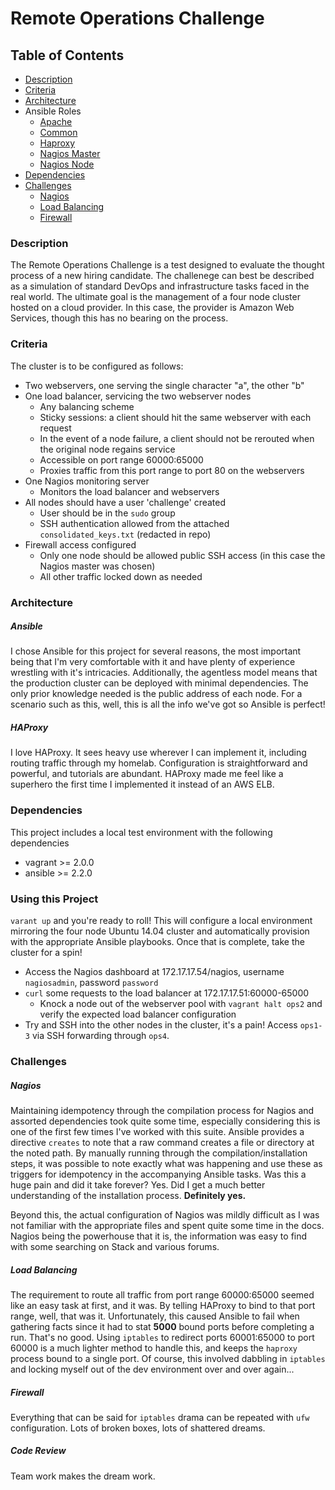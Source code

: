 # Remote Operations Challenge

## Table of Contents

* [Description](#description)
* [Criteria](#criteria)
* [Architecture](#architecture)
* Ansible Roles
    * [Apache](docs/roles/apache.md)
    * [Common](docs/roles/common.md)
    * [Haproxy](docs/roles/haproxy.md)
    * [Nagios Master](docs/roles/nagios_master.md)
    * [Nagios Node](docs/roles/nagios_node.md)
* [Dependencies](#dependencies)
* [Challenges](#challenges)
    * [Nagios](#nagios)
    * [Load Balancing](#load-balancing)
    * [Firewall](#firewall)

### Description

The Remote Operations Challenge is a test designed to evaluate the thought
process of a new hiring candidate. The challenege can best be described as
a simulation of standard DevOps and infrastructure tasks faced in the real
world. The ultimate goal is the management of a four node cluster hosted on
a cloud provider. In this case, the provider is Amazon Web Services, though
this has no bearing on the process.

### Criteria

The cluster is to be configured as follows:

* Two webservers, one serving the single character "a", the other "b"
* One load balancer, servicing the two webserver nodes
    - Any balancing scheme
    - Sticky sessions: a client should hit the same webserver with each request
    - In the event of a node failure, a client should not be rerouted when the original node regains service
    - Accessible on port range 60000:65000
    - Proxies traffic from this port range to port 80 on the webservers
* One Nagios monitoring server
    - Monitors the load balancer and webservers
* All nodes should have a user 'challenge' created
    - User should be in the `sudo` group
    - SSH authentication allowed from the attached `consolidated_keys.txt` (redacted in repo)
* Firewall access configured
    - Only one node should be allowed public SSH access (in this case the Nagios master was chosen)
    - All other traffic locked down as needed

### Architecture

##### Ansible
I chose Ansible for this project for several reasons, the most important being
that I'm very comfortable with it and have plenty of experience wrestling with
it's intricacies. Additionally, the agentless model means that the production
cluster can be deployed with minimal dependencies. The only prior knowledge
needed is the public address of each node. For a scenario such as this, well,
this is all the info we've got so Ansible is perfect!

##### HAProxy
I love HAProxy. It sees heavy use wherever I can implement it, including routing
traffic through my homelab. Configuration is straightforward and powerful, and
tutorials are abundant. HAProxy made me feel like a superhero the first time
I implemented it instead of an AWS ELB.

### Dependencies

This project includes a local test environment with the following dependencies
* vagrant >= 2.0.0
* ansible >= 2.2.0

### Using this Project

`varant up` and you're ready to roll! This will configure a local environment
mirroring the four node Ubuntu 14.04 cluster and automatically provision with
the appropriate Ansible playbooks. Once that is complete, take the cluster for
a spin!
* Access the Nagios dashboard at 172.17.17.54/nagios, username `nagiosadmin`, password `password`
* `curl` some requests to the load balancer at 172.17.17.51:60000-65000
    - Knock a node out of the webserver pool with `vagrant halt ops2` and verify the expected load balancer configuration
* Try and SSH into the other nodes in the cluster, it's a pain! Access `ops1-3` via SSH forwarding through `ops4`.


### Challenges

##### Nagios

Maintaining idempotency through the compilation process for Nagios and assorted
dependencies took quite some time, especially considering this is one of the
first few times I've worked with this suite. Ansible provides a directive
`creates` to note that a raw command creates a file or directory at the noted
path. By manually running through the compilation/installation steps, it was
possible to note exactly what was happening and use these as triggers for
idempotency in the accompanying Ansible tasks. Was this a huge pain and did it
take forever? Yes. Did I get a much better understanding of the installation
process. **Definitely yes.**

Beyond this, the actual configuration of Nagios was mildly difficult as I was
not familiar with the appropriate files and spent quite some time in the docs.
Nagios being the powerhouse that it is, the information was easy to find with
some searching on Stack and various forums.

##### Load Balancing

The requirement to route all traffic from port range 60000:65000 seemed like an
easy task at first, and it was. By telling HAProxy to bind to that port range,
well, that was it. Unfortunately, this caused Ansible to fail when gathering
facts since it had to stat **5000** bound ports before completing a run. That's
no good. Using `iptables` to redirect ports 60001:65000 to port 60000 is a much
lighter method to handle this, and keeps the `haproxy` process bound to a
single port. Of course, this involved dabbling in `iptables` and locking myself
out of the dev environment over and over again...

##### Firewall

Everything that can be said for `iptables` drama can be repeated with `ufw`
configuration. Lots of broken boxes, lots of shattered dreams.

##### Code Review

Team work makes the dream work.
